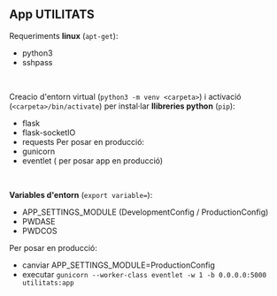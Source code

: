 ## App UTILITATS

Requeriments **linux** (`apt-get`):
- python3
- sshpass

<br/>

Creacio d'entorn virtual (`python3 -m venv <carpeta>`) i activació (`<carpeta>/bin/activate`) per instal·lar **llibreries python** (`pip`):
- flask
- flask-socketIO
- requests
Per posar en producció:
- gunicorn
- eventlet ( per posar app en producció)
  
<br>

**Variables d'entorn** (`export variable=`):
- APP_SETTINGS_MODULE (DevelopmentConfig / ProductionConfig)
- PWDASE
- PWDCOS
  


Per posar en producció:
- canviar APP_SETTINGS_MODULE=ProductionConfig
- executar `gunicorn --worker-class eventlet -w 1 -b 0.0.0.0:5000 utilitats:app`